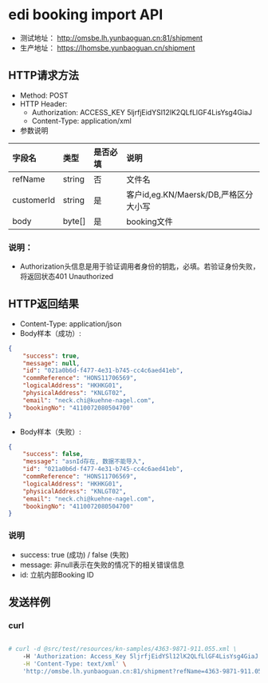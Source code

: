 # edi booking import API

* 测试地址： http://omsbe.lh.yunbaoguan.cn:81/shipment
* 生产地址： https://lhomsbe.yunbaoguan.cn/shipment

## HTTP请求方法
* Method: POST
* HTTP Header: 
    * Authorization: ACCESS_KEY 5ljrfjEidYSl12lK2QLfLlGF4LisYsg4GiaJ
    * Content-Type: application/xml
* 参数说明 

|字段名| 类型 | 是否必填|说明|
|:---|:----|:---|:----|
|refName|string|否|文件名|
|customerId|string|是|客户id,eg.KN/Maersk/DB,严格区分大小写|
|body|byte[]|是|booking文件|

### 说明：
* Authorization头信息是用于验证调用者身份的钥匙，必填。若验证身份失败，将返回状态401 Unauthorized

## HTTP返回结果

* Content-Type: application/json
* Body样本（成功）:

```json
{
    "success": true,
    "message": null,
    "id": "021a0b6d-f477-4e31-b745-cc4c6aed41eb",
    "commReference": "HONS11706569",
    "logicalAddress": "HKHKG01",
    "physicalAddress": "KNLGT02",
    "email": "neck.chi@kuehne-nagel.com",
    "bookingNo": "4110072080504700"
}
```

* Body样本（失败）:

```json
{
    "success": false,
    "message": "asnId存在, 数据不能导入",
    "id": "021a0b6d-f477-4e31-b745-cc4c6aed41eb",
    "commReference": "HONS11706569",
    "logicalAddress": "HKHKG01",
    "physicalAddress": "KNLGT02",
    "email": "neck.chi@kuehne-nagel.com",
    "bookingNo": "4110072080504700"
}
```

### 说明

* success: true (成功) / false (失败)
* message: 非null表示在失败的情况下的相关错误信息
* id: 立航内部Booking ID

## 发送样例

### curl
```sh

# curl -d @src/test/resources/kn-samples/4363-9871-911.055.xml \
	-H 'Authorization: Access_Key 5ljrfjEidYSl12lK2QLfLlGF4LisYsg4GiaJ' \
	-H 'Content-Type: text/xml' \
	'http://omsbe.lh.yunbaoguan.cn:81/shipment?refName=4363-9871-911.055.xml&customerId=KN'

```
